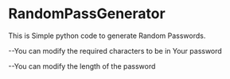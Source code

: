 # RandomPassGenerator
This is Simple python code to generate Random Passwords.

--You can modify the required characters to be in Your password

--You can modify the length of the password
